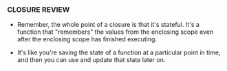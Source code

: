 
### CLOSURE REVIEW
- Remember, the whole point of a closure is that it's stateful. It's a function that "remembers" the values from the enclosing scope even after the enclosing scope has finished executing.

- It's like you're saving the state of a function at a particular point in time, and then you can use and update that state later on.

